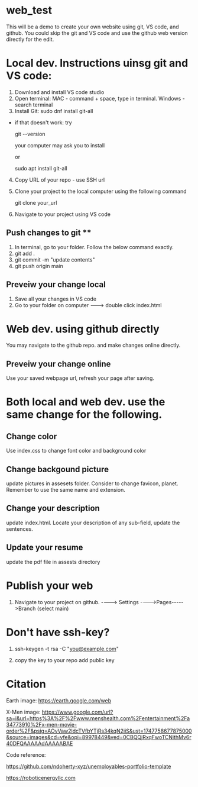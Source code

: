 
# web_test
This will be a demo to create your own website using git, VS code, and github. You could skip the git and VS code and use the github web version directly for the edit.

# Local dev. Instructions uinsg git and VS code:
1. Download and install VS code studio 
2. Open terminal: MAC - command + space, type in terminal.  Windows - search terminal
3. Install Git:  sudo dnf install git-all
 - if that doesn't work: try
    
    git --version

    your computer may ask you to install

    or

    sudo apt install git-all

4. Copy URL of your repo - use SSH url
5. Clone your project to the local computer using the following command

    git clone your_url

6. Navigate to your project using VS code


## Push changes to git ** 

1. In terminal, go to your folder. Follow the below command exactly.
2. git add .
3. git commit -m "update contents"
4. git push origin main


## Preveiw your change local
1. Save all your changes in VS code
2. Go to your folder on computer ---> double click index.html

# Web dev. using github directly
You may navigate to the github repo. and make changes online directly.

## Preveiw your change online

Use your saved webpage url, refresh your page after saving.

# Both local and web dev. use the same change for the following.
## Change color

Use index.css to change font color and background color

## Change backgound picture

update pictures in assesets folder. Consider to change favicon, planet.  Remember to use the same name and extension.

## Change your description

update index.html. Locate your description of any sub-field, update the sentences.

## Update your resume

update the pdf file in assests directory

# Publish your web

1. Navigate to your project on github. ----> Settings ---->Pages----->Branch (select main)

# Don't have ssh-key?

1. ssh-keygen -t rsa -C "you@example.com" 

2. copy the key to your repo add public key     

# Citation

Earth image:
https://earth.google.com/web

X-Men image:
https://www.google.com/url?sa=i&url=https%3A%2F%2Fwww.menshealth.com%2Fentertainment%2Fa34773910%2Fx-men-movie-order%2F&psig=AOvVaw2ldcTVfbYTjRs34kqN2iiS&ust=1747758677875000&source=images&cd=vfe&opi=89978449&ved=0CBQQjRxqFwoTCNithMv6r40DFQAAAAAdAAAAABAE

Code reference:

https://github.com/ndoherty-xyz/unemployables-portfolio-template

https://roboticenergyllc.com


